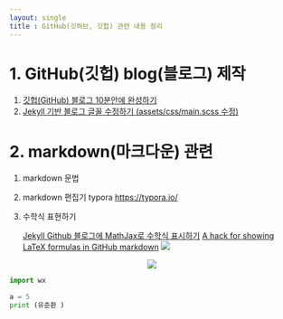 ```yaml
---
layout: single
title : GitHub(깃허브, 깃헙) 관련 내용 정리
---
```


# 1. GitHub(깃헙) blog(블로그) 제작

1. [깃헙(GitHub) 블로그 10분안에 완성하기](https://www.youtube.com/watch?v=ACzFIAOsfpM)
2. [Jekyll 기반 블로그 글꼴 수정하기 (assets/css/main.scss 수정)](https://evenharder.github.io/blog/jekyll-change-fonts/)


# 2. markdown(마크다운) 관련

1. markdown 문법
2. markdown 편집기 typora <https://typora.io/>
3. 수학식 표현하기

   [Jekyll Github 블로그에 MathJax로 수학식 표시하기](https://mkkim85.github.io/blog-apply-mathjax-to-jekyll-and-github-pages/#mathjax-%EC%A0%81%EC%9A%A9-%EB%B0%A9%EB%B2%95)
   [A hack for showing LaTeX formulas in GitHub markdown](https://gist.github.com/a-rodin/fef3f543412d6e1ec5b6cf55bf197d7b)
   <img src="https://render.githubusercontent.com/render/math?math=begin{aligned}f(x)&=ax^2+bx+c\\g(x)&=Ax^4\end{aligned}"> 
<div align="center"><img style="background: white;" src="https://render.githubusercontent.com/render/math?math=P(x)%20%3D%20%5Cfrac%7B1%7D%7B%5Csigma%5Csqrt%7B2%5Cpi%7D%7D%20e%5E%7B%5Cfrac%7B-(x-%5Cmu)%5E2%7D%7B2%5Csigma%5E2%7D%7D%0D"></div>



```python
import wx

a = 5
print (유준환 )
```



